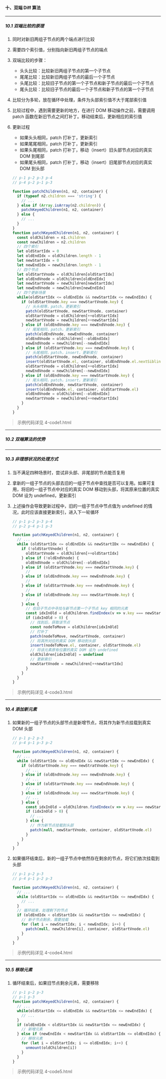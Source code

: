 #### 十、双端 Diff 算法

-----

##### 10.1 双端比较的原理

1. 同时对新旧两组子节点的两个端点进行比较

2. 需要四个索引值，分别指向新旧两组子节点的端点

3. 双端比较的步骤：
    - 头头比较：比较新旧两组子节点的第一个子节点
    - 尾尾比较：比较新旧两组子节点的最后一个子节点
    - 头尾比较：比较旧子节点的第一个子节点和新子节点的最后一个子节点
    - 尾头比较：比较旧子节点的最后一个子节点和新子节点的第一个子节点

4. 比较分为多轮，放在循环中处理，条件为头部索引值不大于尾部索引值

5. 比较过程中，遇到需要更新的地方，在进行 DOM 移动操作之前，需要调用 patch 函数在新旧节点之间打补丁。移动结束后，更新相应的索引值

6. 更新过程
    - 如果头头相同，patch 打补丁，更新索引
    - 如果尾尾相同，patch 打补丁，更新索引
    - 如果头尾相同，patch 打补丁，移动（insert）旧头部节点对应的真实 DOM 到尾部
    - 如果尾头相同，patch 打补丁，移动（insert）旧尾部节点对应的真实 DOM 到头部

    ```js
    // p-1 p-2 p-3 p-4
    // p-4 p-2 p-1 p-3

    function patchChildren(n1, n2, container) {
      if (typeof n2.children === 'string') {
        // ...
      } else if (Array.isArray(n2.children)) {
        patchKeyedChildren(n1, n2, container)
      } else {
        // ...
      }
    }
    function patchKeyedChildren(n1, n2, container) {
      const oldChildren = n1.children
      const newChildren = n2.children
      // 四个索引
      let oldStartIdx = 0
      let oldEndIdx = oldChildren.length - 1
      let newStartIdx = 0
      let newEndIdx = newChildren.length - 1
      // 四个节点
      let oldStartVnode = oldChildren[oldStartIdx]
      let oldEndVnode = oldChildren[oldEndIdx]
      let newStartVnode = newChildren[newStartIdx]
      let newEndVnode = newChildren[newEndIdx]
      // 四个更新场景
      while(oldStartIdx <= oldEndIdx && newStartIdx <= newEndIdx) {
        if (oldStartVnode.key === newStartVnode.key) {
          // 头头相等，patch，更新索引
          patch(oldStartVnode, newStartVnode, container)
          oldStartVnode = oldChildren[++oldStartIdx]
          newStartVnode = newChildren[++newStartIdx]
        } else if (oldEndVnode.key === newEndVnode.key) {
          // 尾尾相同，patch，更新索引
          patch(oldEndVnode, newEndVnode, container)
          oldEndVnode = oldChildren[--oldEndIdx]
          newEndVnode = newChildren[--newEndIdx]
        } else if (oldStartVnode.key === newEndVnode.key) {
          // 头尾相同，patch，insert，更新索引
          patch(oldStartVnode, newEndVnode, container)
          insert(oldStartVnode.el, container, oldEndVnode.el.nextSibling)
          oldStartVnode = oldChildren[++oldStartIdx]
          newEndVnode = newChildren[--newEndIdx]
        } else if (oldEndVnode.key === newStartVnode.key) {
          // 尾头相同，patch，insert，更新索引
          patch(oldEndVnode, newStartVnode, container)
          insert(oldEndVnode.el, container, oldStartVnode.el)
          oldEndVnode = oldChildren[--oldEndIdx]
          newStartVnode = newChildren[++newStartIdx]
        }
      }
    }
    ```

> 示例代码详见 4-code1.html

-----

##### 10.2 双端算法的优势

-----

##### 10.3 非理想状况的处理方式

1. 当不满足四种场景时，尝试非头部、非尾部的节点能否复用

2. 拿新的一组子节点的头部去旧的一组子节点中查找是否可以复用。如果可复用，将旧的一组子节点中对应的真实 DOM 移动到头部，将其原来位置的真实 DOM 设为 undefined，更新索引

3. 上述操作会导致更新过程中，旧的一组子节点中节点值为 undefined 的情况，此时应该直接更新索引，进入下一轮循环

    ```js
    // p-1 p-2 p-3 p-4
    // p-2 p-4 p-1 p-3

    function patchKeyedChildren(n1, n2, container) {
      // ...
      while (oldStartIdx <= oldEndIdx && newStartIDx <= newEndIdx) {
        if (!oldStartVnode) {
          oldStartVnode = oldChildren[++oldStartIdx]
        } else if (!oldEndVnode) {
          oldEndVnode = oldChildren[--oldEndIdx]
        } else if (oldStartVnode.key === newStartVnode.key) {
          //
        } else if (oldEndVnode.key === newEndVnode.key) {
          // 
        } else if (oldStartVnode.key === newEndVnode.key) {
          // 
        } else if (oldEndVnode.key === newStartVnode.key) {
          //
        } else {
          // 在旧子节点中寻找与新节点第一个子节点 key 相同的元素
          const idxInOld = oldChildren.findIndex(v => v.key === newStartVnode.key)
          if (idxInOld > 0) {
            // 找到后，获取该节点
            const nodeToMove = oldChildren[idxInOld]
            // 打补丁
            patch(nodeToMove, newStartVnode, container)
            // 将其所对应的真实 DOM 移动到头部
            insert(nodeToMove.el, container, oldStartVnode.el)
            // 将该元素原有位置的真实 DOM 设为 undefined
            oldChildren[idxInOld] = undefined
            // 更新索引
            newStartVnode = newChildren[++newStartIdx]
          }
        }
      }
    }
    ```

> 示例代码详见 4-code3.html

-----

##### 10.4 添加新元素

1. 如果新的一组子节点的头部节点是新增节点，将其作为新节点挂载到真实 DOM 头部

    ```js
    // p-1 p-2 p-3
    // p-4 p-1 p-3 p-2

    function patchKeyedChildren(n1, n2, container) {
      // ...
      while (oldStartIdx <= oldEndIdx && newStartIdx <= newEndIdx) {
        if (oldStartVnode.key === newStratVnode.key) {
          // ...
        } else if (oldEndVnode.key === newEndVnode.key) {
          // ...
        } else if (oldStartVnode.key === newEndVnode.key) {
          // ...
        } else if (oldEndVnode.key === newStartVnode.key) {
          // ...
        } else {
          const idxInOld = oldChildren.findIndex(v => v.key === newStartVnode.key)
          if (idxInOld > 0) {
            // ...
          } else {
            // 作为新节点挂载到头部
            patch(null, newStartVnode, container, oldStartVnode.el)
          }
        }
      }
    }
    ```

2. 如果循环结束后，新的一组子节点中依然存在剩余的节点，将它们依次挂载到头部

    ```js
    // p-1 p-2 p-3
    // p-4 p-1 p-2 p-3

    function patchKeyedChildren(n1, n2, container) {
      // ...
      while (oldStartIdx <= oldEndIdx && newStartIdx <= newEndIdx) {
        // ...
      }
      // 循环结束，处理剩下的节点
      if (oldEndIdx < oldStartIdx && newStartIdx <= newEndIdx) {
        // 新子节点剩余，需要挂载
        for (let i = newStartIdx; i < newEndIdx; i++) {
          patch(null, newChildren[i], container, oldStartVnode.el)
        }
      }
    }
    ```

> 示例代码详见 4-code4.html

-----

##### 10.5 移除元素

1. 循环结束后，如果旧节点剩余元素，需要移除

    ```js
    // p-1 p-2 p-3
    // p-1 p-3
    function patchKeyedChildren(n1, n2, container) {
      // ...
      while(oldStartIdx <= oldEndIdx && newStartIdx <= newEndIdx) {
        // ...
      }
      if (oldEndIdx < oldStartIdx && newStartIdx <= newEndIdx) {
        // 新增元素
      } else if (newEndIdx < newStartIdx && oldStartIdx <= oldEndIdx) {
        // 移除元素
        for (let i = oldStartIdx; i <= oldEndIdx; i++) {
          unmount(oldChildren[i])
        }
      }
    }
    ```

> 示例代码详见 4-code5.html
